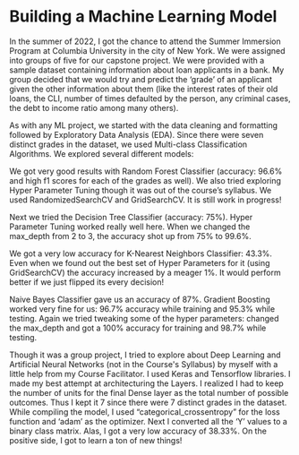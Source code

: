 # Building a Machine Learning Model 
In the summer of 2022, I got the chance to attend the Summer Immersion Program at Columbia University in the city of New York. We were assigned into groups of five for our capstone project. We were provided with a sample dataset containing information about loan applicants in a bank. My group decided that we would try and predict the ‘grade’ of an applicant given the other information about them (like the interest rates of their old loans, the CLI, number of times defaulted by the person, any criminal cases, the debt to income ratio among many others).

As with any ML project, we started with the data cleaning and formatting followed by Exploratory Data Analysis (EDA). Since there were seven distinct grades in the dataset, we used Multi-class Classification Algorithms. We explored several different models:

We got very good results with Random Forest Classifier 
(accuracy: 96.6% and high f1 scores for each of the grades as well). We also tried exploring Hyper Parameter Tuning though it was out of the course’s syllabus. We used RandomizedSearchCV and GridSearchCV. It is still work in progress!

Next we tried the Decision Tree Classifier (accuracy: 75%). Hyper Parameter Tuning worked really well here. When we changed the max_depth from 2 to 3, the accuracy shot up from 75% to 99.6%. 

We got a very low accuracy for K-Nearest Neighbors Classifier: 43.3%. Even when we found out the best set of Hyper Parameters for it (using GridSearchCV) the accuracy increased by a meager 1%. It would perform better if we just flipped its every decision! 

Naive Bayes Classifier gave us an accuracy of 87%. 
Gradient Boosting worked very fine for us: 96.7% accuracy while training and 95.3% while testing. Again we tried tweaking some of the hyper parameters: changed the max_depth and got a 100% accuracy for training and 98.7% while testing. 

Though it was a group project, I tried to explore about Deep Learning and Artificial Neural Networks (not in the Course's Syllabus) by myself with a little help from my Course Facilitator. I used Keras and Tensorflow libraries. I made my best attempt at architecturing the Layers. I realized I had to keep the number of units for the final Dense layer as the total number of possible outcomes. Thus I kept it 7 since there were 7 distinct grades in the dataset. While compiling the model, I used “categorical_crossentropy” for the loss function and ‘adam’ as the optimizer. Next I converted all the ‘Y’ values to a binary class matrix. Alas, I got a very low accuracy of 38.33%. On the positive side, I got to learn a ton of new things!

